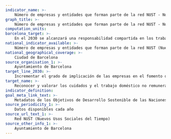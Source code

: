 ```yaml
---
indicator_name: >-
    Número de empresas y entidades que forman parte de la red NUST - Nuevos Usos Sociales del Tiempo
graph_title: >-
    Número de empresas y entidades que forman parte de la red NUST - Nuevos Usos Sociales del Tiempo
computation_units:
barcelona_target: >-
    En el 2030 se alcanzará una responsabilidad compartida en los trabajos del hogar y de cuidados, tanto dentro de las familias como entre familias, empresas y Administración pública
national_indicator_available: >-
    Número de empresas y entidades que forman parte de la red NUST (Nuevos Usos Sociales del Tiempo)
national_geographical_coverage: >-
    Ciudad de Barcelona
source_organisation_1: >-
    Ayuntamiento de Barcelona
target_line_2030: >-
    Incrementar el grado de implicación de las empresas en el fomento de la corresponsabilidad: 300 o más empresas
target_name: >-
    Reconocer y valorar los cuidados y el trabajo doméstico no remunerados, mediante la prestación de servicios públicos, la provisión de infraestructuras y la formulación de políticas de protección social, así como mediante la promoción de la responsabilidad compartida en el hogar y la familia, según proceda en cada país
indicator_definition:
goal_meta_link_text: >-
    Metadatos de los Objetivos de Desarrollo Sostenible de las Naciones Unidas (pdf 894kB)
source_periodicity_1: >-
    Datos disponibles cada año
source_url_text_1: >-
    Red NUST (Nuevos Usos Sociales del Tiempo)
source_other_info_1: >-
    Ayuntamiento de Barcelona
---
```

